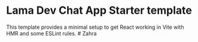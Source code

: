 # Lama Dev Chat App Starter template

This template provides a minimal setup to get React working in Vite with HMR and some ESLint rules.
#   Z a h r a  
 